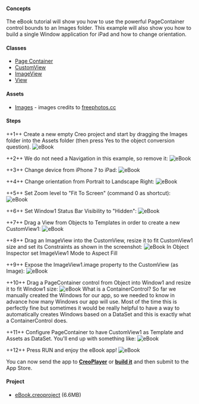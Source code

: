 #### Concepts
The eBook tutorial will show you how to use the powerful PageContainer control bounds to an Images folder. This example will also show you how to build a single Window application for iPad and how to change orientation.

#### Classes
* [Page Container](../classes/PageContainer.md)
* [CustomView](../classes/CustomView.md)
* [ImageView](../classes/ImageView.md)
* [View](../classes/View.md)	
		
#### Assets
* [Images]({{github_raw_link}}/assets/ebook_assets.zip) - images credits to [freephotos.cc](https://freephotos.cc)


#### Steps
++1++ Create a new empty Creo project and start by dragging the Images folder into the Assets folder (then press Yes to the object conversion question).
![eBook](../images/tutorials/ebook1.gif)

++2++ We do not need a Navigation in this example, so remove it:
![eBook](../images/tutorials/ebook2.gif)

++3++ Change device from iPhone 7 to iPad:
![eBook](../images/tutorials/ebook-2.png)

++4++ Change orientation from Portrait to Landscape Right:
![eBook](../images/tutorials/ebook-3.png)

++5++ Set Zoom level to "Fit To Screen" (command 0 as shortcut):
![eBook](../images/tutorials/ebook-4.png)

++6++ Set Window1 Status Bar Visibility to "Hidden":
![eBook](../images/tutorials/ebook-5.png)

++7++ Drag a View from Objects to Templates in order to create a new CustomView1:
![eBook](../images/tutorials/ebook-6.png)

++8++ Drag an ImageView into the CustomView, resize it to fit CustomView1 size and set its Constraints as shown in the screenshot:
![eBook](../images/tutorials/ebook-7.png)
In Object Inspector set ImageView1 Mode to Aspect Fill

++9++ Expose the ImageView1.image property to the CustomView (as Image):
![eBook](../images/tutorials/ebook-8.png)

++10++ Drag a PageContainer control from Object into Window1 and resize it to fit Window1 size:
![eBook](../images/tutorials/ebook-9.png)
What is a ContainerControl? So far we manually created the Windows for our app, so we needed to know in advance how many Windows our app will use. Most of the time this is perfectly fine but sometimes it would be really helpful to have a way to automatically creates Windows based on a DataSet and this is exactly what a ContainerControl does.

++11++ Configure PageContainer to have CustomView1 as Template and Assets as DataSet. You'll end up with something like:
![eBook](../images/tutorials/ebook-10.png)

++12++ Press RUN and enjoy the eBook app!
![eBook](../images/tutorials/ebook3.gif)

You can now send the app to **[CreoPlayer](../creo/creoplayer.md)** or **[build it](../creo/build-your-app.md)** and then submit to the App Store.

#### Project
* [eBook.creoproject]({{github_raw_link}}/assets/ebook.zip) (6.6MB)
